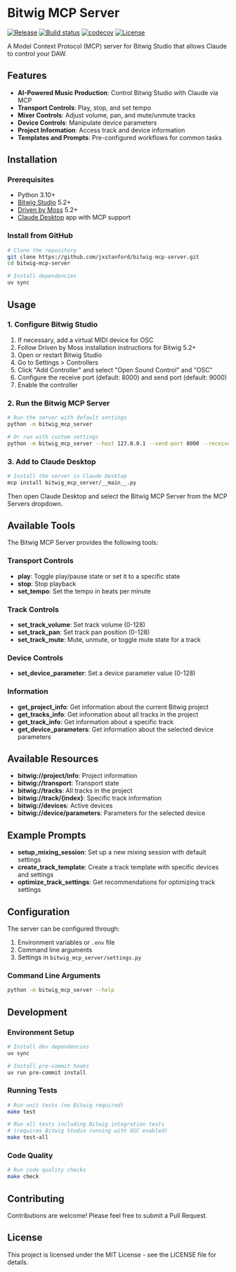 # Bitwig MCP Server

[![Release](https://img.shields.io/github/v/release/jxstanford/bitwig-mcp-server)](https://img.shields.io/github/v/release/jxstanford/bitwig-mcp-server)
[![Build status](https://img.shields.io/github/actions/workflow/status/jxstanford/bitwig-mcp-server/main.yml?branch=main)](https://github.com/jxstanford/bitwig-mcp-server/actions/workflows/main.yml?query=branch%3Amain)
[![codecov](https://codecov.io/gh/jxstanford/bitwig-mcp-server/branch/main/graph/badge.svg)](https://codecov.io/gh/jxstanford/bitwig-mcp-server)
[![License](https://img.shields.io/github/license/jxstanford/bitwig-mcp-server)](https://img.shields.io/github/license/jxstanford/bitwig-mcp-server)

A Model Context Protocol (MCP) server for Bitwig Studio that allows Claude to control your DAW.

## Features

- **AI-Powered Music Production**: Control Bitwig Studio with Claude via MCP
- **Transport Controls**: Play, stop, and set tempo
- **Mixer Controls**: Adjust volume, pan, and mute/unmute tracks
- **Device Controls**: Manipulate device parameters
- **Project Information**: Access track and device information
- **Templates and Prompts**: Pre-configured workflows for common tasks

## Installation

### Prerequisites

- Python 3.10+
- [Bitwig Studio](https://www.bitwig.com/) 5.2+
- [Driven by Moss](https://www.mossgrabers.de/Software/Bitwig/Bitwig.html#5.2) 5.2+
- [Claude Desktop](https://claude.ai/download) app with MCP support

### Install from GitHub

```bash
# Clone the repository
git clone https://github.com/jxstanford/bitwig-mcp-server.git
cd bitwig-mcp-server

# Install dependencies
uv sync
```

## Usage

### 1. Configure Bitwig Studio

1. If necessary, add a virtual MIDI device for OSC
2. Follow Driven by Moss installation instructions for Bitwig 5.2+
3. Open or restart Bitwig Studio
4. Go to Settings > Controllers
5. Click "Add Controller" and select "Open Sound Control" and "OSC"
6. Configure the receive port (default: 8000) and send port (default: 9000)
7. Enable the controller

### 2. Run the Bitwig MCP Server

```bash
# Run the server with default settings
python -m bitwig_mcp_server

# Or run with custom settings
python -m bitwig_mcp_server --host 127.0.0.1 --send-port 8000 --receive-port 9000 --transport stdio --debug
```

### 3. Add to Claude Desktop

```bash
# Install the server in Claude Desktop
mcp install bitwig_mcp_server/__main__.py
```

Then open Claude Desktop and select the Bitwig MCP Server from the MCP Servers dropdown.

## Available Tools

The Bitwig MCP Server provides the following tools:

### Transport Controls

- **play**: Toggle play/pause state or set it to a specific state
- **stop**: Stop playback
- **set_tempo**: Set the tempo in beats per minute

### Track Controls

- **set_track_volume**: Set track volume (0-128)
- **set_track_pan**: Set track pan position (0-128)
- **set_track_mute**: Mute, unmute, or toggle mute state for a track

### Device Controls

- **set_device_parameter**: Set a device parameter value (0-128)

### Information

- **get_project_info**: Get information about the current Bitwig project
- **get_tracks_info**: Get information about all tracks in the project
- **get_track_info**: Get information about a specific track
- **get_device_parameters**: Get information about the selected device parameters

## Available Resources

- **bitwig://project/info**: Project information
- **bitwig://transport**: Transport state
- **bitwig://tracks**: All tracks in the project
- **bitwig://track/{index}**: Specific track information
- **bitwig://devices**: Active devices
- **bitwig://device/parameters**: Parameters for the selected device

## Example Prompts

- **setup_mixing_session**: Set up a new mixing session with default settings
- **create_track_template**: Create a track template with specific devices and settings
- **optimize_track_settings**: Get recommendations for optimizing track settings

## Configuration

The server can be configured through:

1. Environment variables or `.env` file
2. Command line arguments
3. Settings in `bitwig_mcp_server/settings.py`

### Command Line Arguments

```bash
python -m bitwig_mcp_server --help
```

## Development

### Environment Setup

```bash
# Install dev dependencies
uv sync

# Install pre-commit hooks
uv run pre-commit install
```

### Running Tests

```bash
# Run unit tests (no Bitwig required)
make test

# Run all tests including Bitwig integration tests
# (requires Bitwig Studio running with OSC enabled)
make test-all
```

### Code Quality

```bash
# Run code quality checks
make check
```

## Contributing

Contributions are welcome! Please feel free to submit a Pull Request.

## License

This project is licensed under the MIT License - see the LICENSE file for details.
